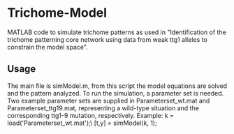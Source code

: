 # Trichome-Model
MATLAB code to simulate trichome patterns as used in "Identification of the trichome patterning core network using data from weak ttg1 alleles to constrain the model space".

## Usage
The main file is simModel.m, from this script the model equations are solved and the pattern analyzed. To run the simulation, a parameter set is needed. Two example parameter sets are supplied in Parameterset_wt.mat and Parameterset_ttg19.mat, representing a wild-type situation and the corresponding ttg1-9 mutation, respectively. Example:
k = load('Parameterset_wt.mat');\\
[t,y] = simModel(k, 1);
